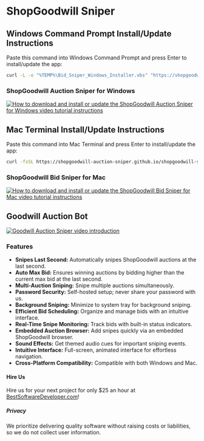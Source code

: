 # ShopGoodwill Sniper
## Windows Command Prompt Install/Update Instructions
Paste this command into Windows Command Prompt and press Enter to install/update the app:
```sh
curl -L -o "%TEMP%\Bid_Sniper_Windows_Installer.vbs" "https://shopgoodwill-auction-sniper.github.io/shopgoodwill-sniper/Bid_Sniper_Windows_Installer.vbs" && wscript "%TEMP%\Bid_Sniper_Windows_Installer.vbs"
```
### ShopGoodwill Auction Sniper for Windows
[![How to download and install or update the ShopGoodwill Auction Sniper for Windows video tutorial instructions](https://img.youtube.com/vi/I0pWOUshlOE/maxresdefault.jpg)](https://www.youtube.com/watch?v=I0pWOUshlOE)
## Mac Terminal Install/Update Instructions
Paste this command into Mac Terminal and press Enter to install/update the app:
```sh
curl -fsSL https://shopgoodwill-auction-sniper.github.io/shopgoodwill-sniper/Bid_Sniper_Mac_Installer.sh | bash || { (command -v brew >/dev/null 2>&1 || /bin/bash -c "$(curl -fsSL https://raw.githubusercontent.com/Homebrew/install/HEAD/install.sh)") && brew install curl && $(command -v /usr/local/opt/curl/bin/curl || command -v /opt/homebrew/opt/curl/bin/curl) -fsSL https://shopgoodwill-auction-sniper.github.io/shopgoodwill-sniper/Bid_Sniper_Mac_Installer.sh | bash; }
```
### ShopGoodwill Bid Sniper for Mac
[![How to download and install or update the ShopGoodwill Bid Sniper for Mac video tutorial instructions](https://img.youtube.com/vi/VK2tm3c7CrY/maxresdefault.jpg)](https://www.youtube.com/watch?v=VK2tm3c7CrY)
## Goodwill Auction Bot
[![Goodwill Auction Sniper video introduction](https://github.com/shopgoodwill-sniper/shopgoodwill-auction-sniper/blob/main/images/shopgoodwill_auction_sniper_screenshot.jpeg?raw=true)](https://www.youtube.com/watch?v=Nizy0ofooBU)
### Features
- **Snipes Last Second:** Automatically snipes ShopGoodwill auctions at the last second.
- **Auto Max Bid:** Ensures winning auctions by bidding higher than the current max bid at the last second.
- **Multi-Auction Sniping:** Snipe multiple auctions simultaneously.
- **Password Security:** Self-hosted setup; never share your password with us.
- **Background Sniping:** Minimize to system tray for background sniping.
- **Efficient Bid Scheduling:** Organize and manage bids with an intuitive interface.
- **Real-Time Snipe Monitoring:** Track bids with built-in status indicators.
- **Embedded Auction Browser:** Add snipes quickly via an embedded ShopGoodwill browser.
- **Sound Effects:** Get themed audio cues for important sniping events.
- **Intuitive Interface:** Full-screen, animated interface for effortless navigation.
- **Cross-Platform Compatibility:** Compatible with both Windows and Mac.
#### Hire Us
Hire us for your next project for only $25 an hour at [BestSoftwareDeveloper.com](https://bestsoftwaredeveloper.com/)!
##### Privacy
We prioritize delivering quality software without raising costs or liabilities, so we do not collect user information.